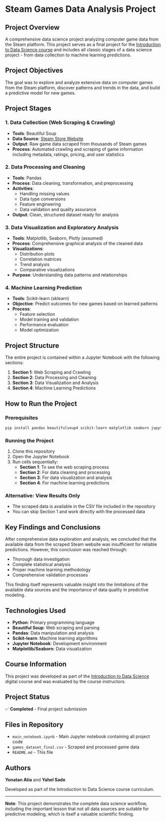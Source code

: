 # Steam Games Data Analysis Project

## Project Overview
A comprehensive data science project analyzing computer game data from the Steam platform. This project serves as a final project for the [Introduction to Data Science course](https://campus.gov.il/course/hit-acd-rfp4-datascienceintro-he/) and includes all classic stages of a data science project - from data collection to machine learning predictions.

## Project Objectives
The goal was to explore and analyze extensive data on computer games from the Steam platform, discover patterns and trends in the data, and build a predictive model for new games.

## Project Stages

### 1. Data Collection (Web Scraping & Crawling)
- **Tools**: Beautiful Soup
- **Data Source**: [Steam Store Website](https://store.steampowered.com/contenthub/querypaginated/tags/ConcurrentUsers/render/)
- **Output**: Raw game data scraped from thousands of Steam games
- **Process**: Automated crawling and scraping of game information including metadata, ratings, pricing, and user statistics

### 2. Data Processing and Cleaning
- **Tools**: Pandas
- **Process**: Data cleaning, transformation, and preprocessing
- **Activities**:
  - Handling missing values
  - Data type conversions
  - Feature engineering
  - Data validation and quality assurance
- **Output**: Clean, structured dataset ready for analysis

### 3. Data Visualization and Exploratory Analysis
- **Tools**: Matplotlib, Seaborn, Plotly (assumed)
- **Process**: Comprehensive graphical analysis of the cleaned data
- **Visualizations**:
  - Distribution plots
  - Correlation matrices
  - Trend analysis
  - Comparative visualizations
- **Purpose**: Understanding data patterns and relationships

### 4. Machine Learning Prediction
- **Tools**: Scikit-learn (sklearn)
- **Objective**: Predict outcomes for new games based on learned patterns
- **Process**:
  - Feature selection
  - Model training and validation
  - Performance evaluation
  - Model optimization

## Project Structure

The entire project is contained within a Jupyter Notebook with the following sections:

1. **Section 1**: Web Scraping and Crawling
2. **Section 2**: Data Processing and Cleaning
3. **Section 3**: Data Visualization and Analysis
4. **Section 4**: Machine Learning Predictions

## How to Run the Project

### Prerequisites
```bash
pip install pandas beautifulsoup4 scikit-learn matplotlib seaborn jupyter requests
```

### Running the Project
1. Clone this repository
2. Open the Jupyter Notebook
3. Run cells sequentially:
   - **Section 1**: To see the web scraping process
   - **Section 2**: For data cleaning and processing
   - **Section 3**: For data visualization and analysis
   - **Section 4**: For machine learning predictions

### Alternative: View Results Only
- The scraped data is available in the CSV file included in the repository
- You can skip Section 1 and work directly with the processed data

## Key Findings and Conclusions

After comprehensive data exploration and analysis, we concluded that the available data from the scraped Steam website was insufficient for reliable predictions. However, this conclusion was reached through:

- Thorough data investigation
- Complete statistical analysis
- Proper machine learning methodology
- Comprehensive validation processes

This finding itself represents valuable insight into the limitations of the available data sources and the importance of data quality in predictive modeling.

## Technologies Used

- **Python**: Primary programming language
- **Beautiful Soup**: Web scraping and parsing
- **Pandas**: Data manipulation and analysis
- **Scikit-learn**: Machine learning algorithms
- **Jupyter Notebook**: Development environment
- **Matplotlib/Seaborn**: Data visualization

## Course Information

This project was developed as part of the [Introduction to Data Science](https://campus.gov.il/course/hit-acd-rfp4-datascienceintro-he/) digital course and was evaluated by the course instructors.

## Project Status

✅ **Completed** - Final project submission

## Files in Repository

- `main_notebook.ipynb` - Main Jupyter notebook containing all project code
- `games_dataset_final.csv` - Scraped and processed game data
- `README.md` - This file

## Authors

**Yonatan Atia** and **Yahel Sade**

Developed as part of the Introduction to Data Science course curriculum.

---

**Note**: This project demonstrates the complete data science workflow, including the important lesson that not all data sources are suitable for predictive modeling, which is itself a valuable scientific finding.
